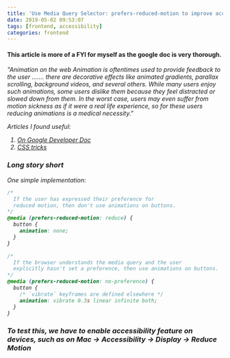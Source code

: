 ```yaml
---
title: 'Use Media Query Selector: prefers-reduced-motion to improve accessibility'
date: 2019-05-02 09:53:07
tags: [frontend, accessibility]
categories: frontend
---
```


#### This article is more of a FYI for myself as the google doc is very thorough.

<i>"Animation on the web
Animation is oftentimes used to provide feedback to the user .......  there are decorative effects like animated gradients, parallax scrolling, background videos, and several others. While many users enjoy such animations, some users dislike them because they feel distracted or slowed down from them. In the worst case, users may even suffer from motion sickness as if it were a real life experience, so for these users reducing animations is a medical necessity." <i>

Articles I found useful: 
1. [On Google Developer Doc](https://developers.google.com/web/updates/2019/03/prefers-reduced-motion)
2. [CSS tricks](https://css-tricks.com/introduction-reduced-motion-media-query/)

<!--more-->

### Long story short
One simple implementation:

``` css
/*
  If the user has expressed their preference for
  reduced motion, then don't use animations on buttons.
*/
@media (prefers-reduced-motion: reduce) {
  button {
    animation: none;
  }
}

/*
  If the browser understands the media query and the user
  explicitly hasn't set a preference, then use animations on buttons.
*/
@media (prefers-reduced-motion: no-preference) {
  button {
    /* `vibrate` keyframes are defined elsewhere */
    animation: vibrate 0.3s linear infinite both;
  }
}
```

### To test this, we have to enable accessibility feature on devices, such as on Mac -> Accessibility -> Display -> Reduce Motion


